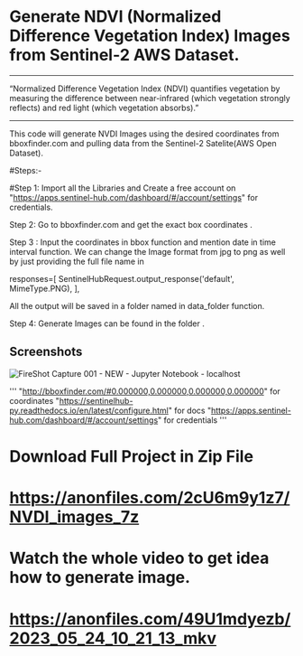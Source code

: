 # Generate NDVI (Normalized Difference Vegetation Index) Images from Sentinel-2 AWS Dataset.
__________________________________________________________________________________________________________________________________
“Normalized Difference Vegetation Index (NDVI) quantifies vegetation by measuring the difference between near-infrared (which vegetation strongly reflects) and red light (which vegetation absorbs).”
_________________________________________________________________________________________________________________________________

This code will generate NVDI Images using the desired coordinates from bboxfinder.com and pulling data from the Sentinel-2 Satelite(AWS Open Dataset).

#Steps:-

#Step 1:
Import all the Libraries and Create a free account on "https://apps.sentinel-hub.com/dashboard/#/account/settings" for credentials.

Step 2:
Go to bboxfinder.com and get the exact box coordinates .

Step 3 :
Input the coordinates in bbox function and mention date in time interval function.
We can change the Image format from jpg to png as well by just providing the full file name in 

responses=[
        SentinelHubRequest.output_response('default', MimeType.PNG),
    ],

All the output will be saved in a folder named in data_folder function.

Step 4:
Generate Images can be found in the folder .


## Screenshots

![FireShot Capture 001 - NEW - Jupyter Notebook - localhost](https://github.com/u11kumar/NVDI-Images/assets/47977758/cc91820c-5368-49f2-8ad9-ed2251246fc5)



'''
"http://bboxfinder.com/#0.000000,0.000000,0.000000,0.000000" for coordinates
"https://sentinelhub-py.readthedocs.io/en/latest/configure.html" for docs
"https://apps.sentinel-hub.com/dashboard/#/account/settings" for credentials
'''


# Download Full Project in Zip File
# https://anonfiles.com/2cU6m9y1z7/NVDI_images_7z

# Watch the whole video to get idea how to generate image.
# https://anonfiles.com/49U1mdyezb/2023_05_24_10_21_13_mkv
